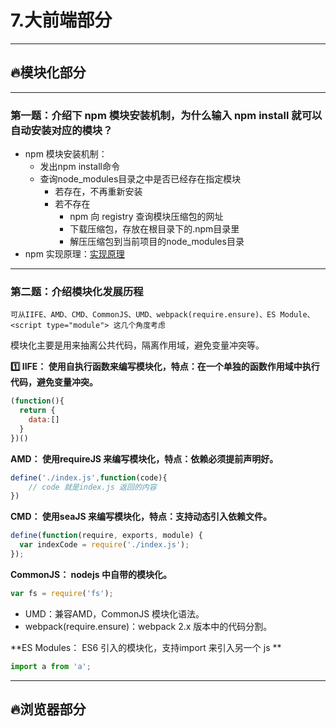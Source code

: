 # 7.大前端部分

---

## 🔥模块化部分

---

### 第一题：介绍下 npm 模块安装机制，为什么输入 npm install 就可以自动安装对应的模块？

- npm 模块安装机制：
    - 发出npm install命令
    - 查询node_modules目录之中是否已经存在指定模块
        - 若存在，不再重新安装
        - 若不存在
            - npm 向 registry 查询模块压缩包的网址
            - 下载压缩包，存放在根目录下的.npm目录里
            - 解压压缩包到当前项目的node_modules目录
- npm 实现原理：[实现原理](https://github.com/Advanced-Frontend/Daily-Interview-Question/issues/22)

---

### 第二题：介绍模块化发展历程

```
可从IIFE、AMD、CMD、CommonJS、UMD、webpack(require.ensure)、ES Module、<script type="module"> 这几个角度考虑
```

模块化主要是用来抽离公共代码，隔离作用域，避免变量冲突等。

**1️⃣ IIFE： 使用自执行函数来编写模块化，特点：在一个单独的函数作用域中执行代码，避免变量冲突。**

```js
(function(){
  return {
	data:[]
  }
})()
```

**AMD： 使用requireJS 来编写模块化，特点：依赖必须提前声明好。**

```js
define('./index.js',function(code){
	// code 就是index.js 返回的内容
})
```

**CMD： 使用seaJS 来编写模块化，特点：支持动态引入依赖文件。**

```js
define(function(require, exports, module) {  
  var indexCode = require('./index.js');
});
```

**CommonJS： nodejs 中自带的模块化。**

```js
var fs = require('fs');
```

- UMD：兼容AMD，CommonJS 模块化语法。
- webpack(require.ensure)：webpack 2.x 版本中的代码分割。

**ES Modules： ES6 引入的模块化，支持import 来引入另一个 js **

```js
import a from 'a';
```



---

## 🔥浏览器部分




